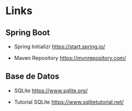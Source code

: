 # Links

## Spring Boot

* Spring Initializr
	https://start.spring.io/

* Maven Repository
	https://mvnrepository.com/

## Base de Datos

* SQLite
	https://www.sqlite.org/

* Tutorial SQLite
	https://www.sqlitetutorial.net/